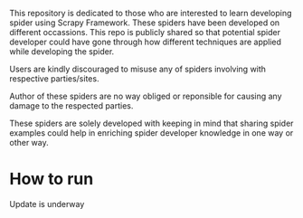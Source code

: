This repository is dedicated to those who are interested to learn developing spider using Scrapy Framework. 
These spiders have been developed on different occassions. 
This repo is publicly shared so that potential spider developer could have gone through how different techniques are applied while developing the spider. 

Users are kindly discouraged to misuse any of spiders involving with respective parties/sites.  

Author of these spiders are no way obliged or reponsible for causing any damage to the respected parties. 

These spiders are solely developed with keeping in mind that sharing spider examples could help in enriching spider developer knowledge in one way or other way.

# How to run
Update is underway
